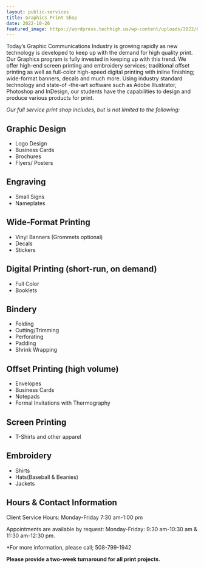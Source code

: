 ```yaml
---
layout: public-services
title: Graphics Print Shop
date: 2022-10-26
featured_image: https://wordpress.techhigh.us/wp-content/uploads/2022/04/neven-krcmarek-V4EOZj7g1gw-unsplash-1.jpg
---
```



Today’s Graphic Communications Industry is growing rapidly as new technology is developed to keep up with the demand for high quality print. Our Graphics program is fully invested in keeping up with this trend. We offer high-end screen printing and embroidery services; traditional offset printing as well as full-color high-speed digital printing with inline finishing; wide-format banners, decals and much more. Using industry standard technology and state-of -the-art software such as Adobe Illustrator, Photoshop and InDesign, our students have the capabilities to design and produce various products for print.

*Our full service print shop includes, but is not limited to the following:*

<div class="col-2" markdown="1">

## Graphic Design 
- Logo Design
- Business Cards
- Brochures
- Flyers/ Posters

## Engraving
- Small Signs
- Nameplates

## Wide-Format Printing
- Vinyl Banners (Grommets optional)
- Decals
- Stickers 

## Digital Printing (short-run, on demand)
- Full Color
- Booklets

## Bindery
- Folding
- Cutting/Trimming
- Perforating
- Padding
- Shrink Wrapping

## Offset Printing (high volume)
- Envelopes
- Business Cards
- Notepads
- Formal Invitations with Thermography

## Screen Printing
- T-Shirts and other apparel

## Embroidery
- Shirts
- Hats(Baseball & Beanies)
- Jackets

</div>

## Hours & Contact Information

Client Service Hours: 
Monday-Friday 7:30 am-1:00 pm

Appointments are available by request: 
Monday-Friday: 9:30 am-10:30 am & 11:30 am-12:30 pm.

*For more information, please call; 508-799-1942

**Please provide a two-week turnaround for all print projects.**